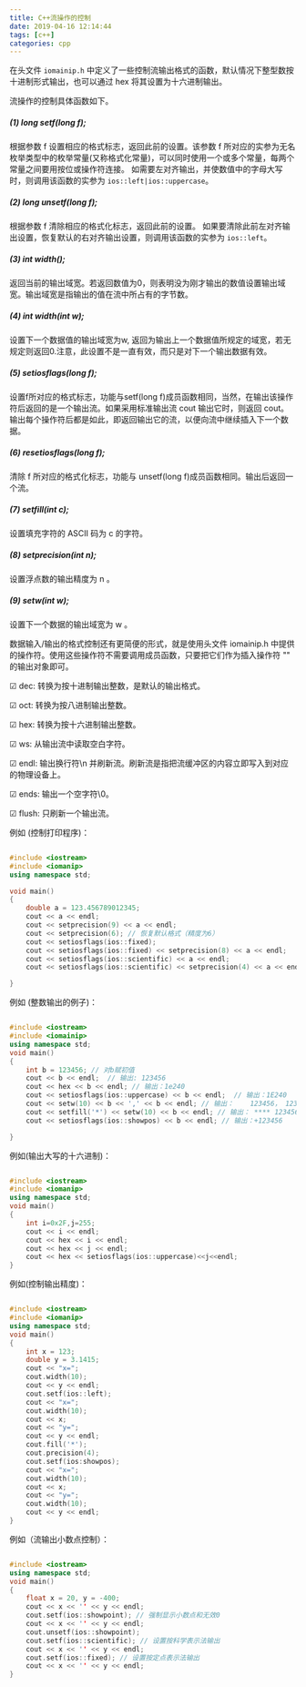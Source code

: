 ```yaml
---
title: C++流操作的控制
date: 2019-04-16 12:14:44
tags: [c++]
categories: cpp
---
```


在头文件 `iomainip.h` 中定义了一些控制流输出格式的函数，默认情况下整型数按十进制形式输出，也可以通过 hex 将其设置为十六进制输出。

流操作的控制具体函数如下。
<!-- more -->

##### (1) long setf(long f);

根据参数 f 设置相应的格式标志，返回此前的设置。该参数 f 所对应的实参为无名枚举类型中的枚举常量(又称格式化常量)，可以同时使用一个或多个常量，每两个常量之间要用按位或操作符连接。
如需要左对齐输出，并使数值中的字母大写时，则调用该函数的实参为 `ios::left|ios::uppercase`。

##### (2) long unsetf(long f);

根据参数 f 清除相应的格式化标志，返回此前的设置。 如果要清除此前左对齐输出设置，恢复默认的右对齐输出设置，则调用该函数的实参为 `ios::left`。

##### (3) int width();

返回当前的输出域宽。若返回数值为0，则表明没为刚才输出的数值设置输出域宽。输出域宽是指输出的值在流中所占有的字节数。

##### (4) int width(int w);

设置下一个数据值的输出域宽为w, 返回为输出上一个数据值所规定的域宽，若无规定则返回0.注意，此设置不是一直有效，而只是对下一个输出数据有效。

##### (5) setiosflags(long f);

设置f所对应的格式标志，功能与setf(long f)成员函数相同，当然，在输出该操作符后返回的是一个输出流。如果采用标准输出流 cout 输出它时，则返回 cout。输出每个操作符后都是如此，即返回输出它的流，以便向流中继续插入下一个数据。

##### (6) resetiosflags(long f);

清除 f 所对应的格式化标志，功能与 unsetf(long f)成员函数相同。输出后返回一个流。

##### (7) setfill(int c);

设置填充字符的 ASCⅡ 码为 c 的字符。

##### (8) setprecision(int n);

设置浮点数的输出精度为 n 。

##### (9) setw(int w);

设置下一个数据的输出域宽为 w 。

数据输入/输出的格式控制还有更简便的形式，就是使用头文件 iomainip.h 中提供的操作符。使用这些操作符不需要调用成员函数，只要把它们作为插入操作符 "" 的输出对象即可。

☑ dec: 转换为按十进制输出整数，是默认的输出格式。

☑ oct: 转换为按八进制输出整数。

☑ hex: 转换为按十六进制输出整数。

☑ ws: 从输出流中读取空白字符。

☑ endl: 输出换行符\n 并刷新流。刷新流是指把流缓冲区的内容立即写入到对应的物理设备上。

☑ ends: 输出一个空字符\0。

☑ flush: 只刷新一个输出流。

例如 (控制打印程序)：

```c++

#include <iostream>
#include <iomanip>
using namespace std;

void main()
{
	double a = 123.456789012345;
	cout << a << endl;
	cout << setprecision(9) << a << endl;
	cout << setprecision(6); // 恢复默认格式（精度为6）
	cout << setiosflags(ios::fixed);
	cout << setiosflags(ios::fixed) << setprecision(8) << a << endl;
	cout << setiosflags(ios::scientific) << a << endl;
	cout << setiosflags(ios::scientific) << setprecision(4) << a << endl;

}
``` 


例如 (整数输出的例子)：

```c++

#include <iostream>
#include <iomainip>
using namespace std;
void main()
{
	int b = 123456;	// 对b赋初值
	cout << b << endl;	// 输出: 123456
	cout << hex << b << endl; // 输出：1e240
	cout << setiosflags(ios::uppercase) << b << endl;  // 输出：1E240
	cout << setw(10) << b << ',' << b << endl; // 输出：    123456， 123456
	cout << setfill('*') << setw(10) << b << endl; // 输出： **** 123456
	cout << setiosflags(ios::showpos) << b << endl; // 输出：+123456

}
```

例如(输出大写的十六进制)：

```c++

#include <iostream>
#include <iomanip>
using namespace std;
void main()
{
	int i=0x2F,j=255;
	cout << i << endl;
	cout << hex << i << endl;
	cout << hex << j << endl;
	cout << hex << setiosflags(ios::uppercase)<<j<<endl;
}
```

例如(控制输出精度)：

```c++

#include <iostream>
#include <iomanip>
using namespace std;
void main()
{
	int x = 123;
	double y = 3.1415;
	cout << "x=";
	cout.width(10);
	cout << y << endl;
	cout.setf(ios::left);
	cout << "x=";
	cout.width(10);
	cout << x;
	cout << "y=";
	cout << y << endl;
	cout.fill('*');
	cout.precision(4);
	cout.setf(ios:showpos);
	cout << "x=";
	cout.width(10);
	cout << x;
	cout << "y=";
	cout.width(10);
	cout << y << endl;
}
```

例如（流输出小数点控制）：

```c++

#include <iostream>
using namespace std;
void main()
{
	float x = 20, y = -400;
	cout << x << '' << y << endl;
	cout.setf(ios::showpoint); // 强制显示小数点和无效0
	cout << x << '' << y << endl;
	cout.unsetf(ios::showpoint); 
	cout.setf(ios::scientific); // 设置按科学表示法输出
	cout << x << '' << y << endl;
	cout.setf(ios::fixed); // 设置按定点表示法输出
	cout << x << '' << y << endl;
}
```